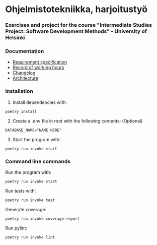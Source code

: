 # Ohjelmistotekniikka, harjoitustyö

### Exercises and project for the course "Intermediate Studies Project: Software Development Methods" - University of Helsinki

### Documentation

- [Requirement specification](./documentation/requirement%20specification.md)
- [Record of working hours](./documentation/record%20of%20working%20hours.md)
- [Changelog](./documentation/changelog.md)
- [Architecture](./documentation/architecture.md)

### Installation

1. Install dependencies with:

```
poetry install
```

2. Create a .env file in root with the following contents: (Optional)

```
DATABASE_NAME="NAME HERE"
```

3. Start the program with:

```
poetry run invoke start
```

### Command line commands

Run the program with:

```
poetry run invoke start
```

Run tests with:

```
poetry run invoke test
```

Generate coverage:

```
poetry run invoke coverage-report
```

Run pylint:

```
poetry run invoke lint
```